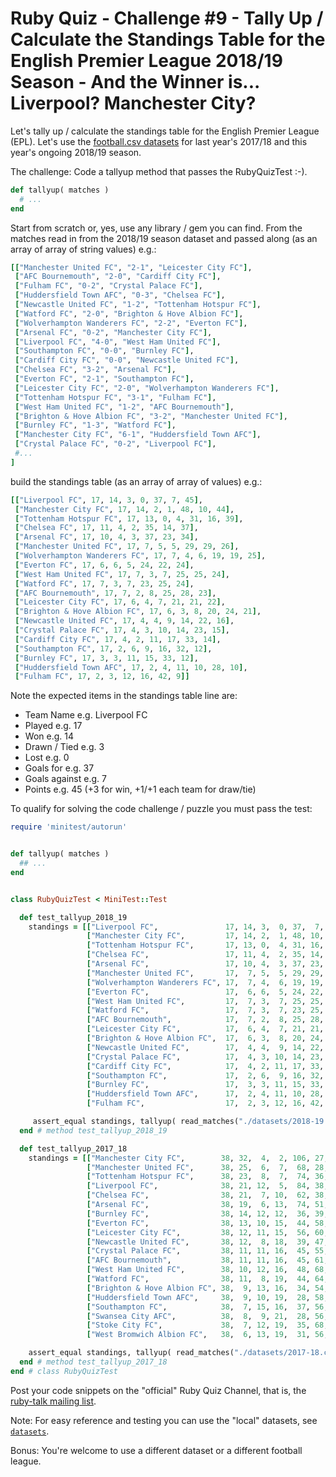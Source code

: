 # Ruby Quiz - Challenge #9 - Tally Up / Calculate the Standings Table for the English Premier League 2018/19 Season - And the Winner is... Liverpool? Manchester City?


Let's tally up / calculate the standings table for the English Premier League (EPL). Let's use the [football.csv datasets](https://github.com/footballcsv)
for last year's 2017/18 and this year's ongoing 2018/19 season.


The challenge: Code a tallyup method that passes the RubyQuizTest :-).

``` ruby
def tallyup( matches )
  # ...
end
```

Start from scratch or, yes, use any library / gem you can find.
From the matches read in from the 2018/19 season dataset and passed along (as an array of array of string values)
e.g.:

``` ruby
[["Manchester United FC", "2-1", "Leicester City FC"],
 ["AFC Bournemouth", "2-0", "Cardiff City FC"],
 ["Fulham FC", "0-2", "Crystal Palace FC"],
 ["Huddersfield Town AFC", "0-3", "Chelsea FC"],
 ["Newcastle United FC", "1-2", "Tottenham Hotspur FC"],
 ["Watford FC", "2-0", "Brighton & Hove Albion FC"],
 ["Wolverhampton Wanderers FC", "2-2", "Everton FC"],
 ["Arsenal FC", "0-2", "Manchester City FC"],
 ["Liverpool FC", "4-0", "West Ham United FC"],
 ["Southampton FC", "0-0", "Burnley FC"],
 ["Cardiff City FC", "0-0", "Newcastle United FC"],
 ["Chelsea FC", "3-2", "Arsenal FC"],
 ["Everton FC", "2-1", "Southampton FC"],
 ["Leicester City FC", "2-0", "Wolverhampton Wanderers FC"],
 ["Tottenham Hotspur FC", "3-1", "Fulham FC"],
 ["West Ham United FC", "1-2", "AFC Bournemouth"],
 ["Brighton & Hove Albion FC", "3-2", "Manchester United FC"],
 ["Burnley FC", "1-3", "Watford FC"],
 ["Manchester City FC", "6-1", "Huddersfield Town AFC"],
 ["Crystal Palace FC", "0-2", "Liverpool FC"],
 #...
]
```

build the standings table (as an array of array of values) e.g.:

``` ruby
[["Liverpool FC", 17, 14, 3, 0, 37, 7, 45],
 ["Manchester City FC", 17, 14, 2, 1, 48, 10, 44],
 ["Tottenham Hotspur FC", 17, 13, 0, 4, 31, 16, 39],
 ["Chelsea FC", 17, 11, 4, 2, 35, 14, 37],
 ["Arsenal FC", 17, 10, 4, 3, 37, 23, 34],
 ["Manchester United FC", 17, 7, 5, 5, 29, 29, 26],
 ["Wolverhampton Wanderers FC", 17, 7, 4, 6, 19, 19, 25],
 ["Everton FC", 17, 6, 6, 5, 24, 22, 24],
 ["West Ham United FC", 17, 7, 3, 7, 25, 25, 24],
 ["Watford FC", 17, 7, 3, 7, 23, 25, 24],
 ["AFC Bournemouth", 17, 7, 2, 8, 25, 28, 23],
 ["Leicester City FC", 17, 6, 4, 7, 21, 21, 22],
 ["Brighton & Hove Albion FC", 17, 6, 3, 8, 20, 24, 21],
 ["Newcastle United FC", 17, 4, 4, 9, 14, 22, 16],
 ["Crystal Palace FC", 17, 4, 3, 10, 14, 23, 15],
 ["Cardiff City FC", 17, 4, 2, 11, 17, 33, 14],
 ["Southampton FC", 17, 2, 6, 9, 16, 32, 12],
 ["Burnley FC", 17, 3, 3, 11, 15, 33, 12],
 ["Huddersfield Town AFC", 17, 2, 4, 11, 10, 28, 10],
 ["Fulham FC", 17, 2, 3, 12, 16, 42, 9]]
```

Note the expected items in the standings table line are:

- Team Name e.g. Liverpool FC
- Played e.g. 17
- Won e.g. 14
- Drawn / Tied e.g. 3
- Lost e.g.  0
- Goals for e.g. 37
- Goals against e.g. 7
- Points e.g. 45  (+3 for win, +1/+1 each team for draw/tie)


To qualify for solving the code challenge / puzzle you must pass the test:

``` ruby
require 'minitest/autorun'


def tallyup( matches )
  ## ...
end


class RubyQuizTest < MiniTest::Test

  def test_tallyup_2018_19
    standings = [["Liverpool FC",               17, 14, 3,  0, 37,  7, 45],
                 ["Manchester City FC",         17, 14, 2,  1, 48, 10, 44],
                 ["Tottenham Hotspur FC",       17, 13, 0,  4, 31, 16, 39],
                 ["Chelsea FC",                 17, 11, 4,  2, 35, 14, 37],
                 ["Arsenal FC",                 17, 10, 4,  3, 37, 23, 34],
                 ["Manchester United FC",       17,  7, 5,  5, 29, 29, 26],
                 ["Wolverhampton Wanderers FC", 17,  7, 4,  6, 19, 19, 25],
                 ["Everton FC",                 17,  6, 6,  5, 24, 22, 24],
                 ["West Ham United FC",         17,  7, 3,  7, 25, 25, 24],
                 ["Watford FC",                 17,  7, 3,  7, 23, 25, 24],
                 ["AFC Bournemouth",            17,  7, 2,  8, 25, 28, 23],
                 ["Leicester City FC",          17,  6, 4,  7, 21, 21, 22],
                 ["Brighton & Hove Albion FC",  17,  6, 3,  8, 20, 24, 21],
                 ["Newcastle United FC",        17,  4, 4,  9, 14, 22, 16],
                 ["Crystal Palace FC",          17,  4, 3, 10, 14, 23, 15],
                 ["Cardiff City FC",            17,  4, 2, 11, 17, 33, 14],
                 ["Southampton FC",             17,  2, 6,  9, 16, 32, 12],
                 ["Burnley FC",                 17,  3, 3, 11, 15, 33, 12],
                 ["Huddersfield Town AFC",      17,  2, 4, 11, 10, 28, 10],
                 ["Fulham FC",                  17,  2, 3, 12, 16, 42,  9]]

     assert_equal standings, tallyup( read_matches("./datasets/2018-19.csv"))
  end # method test_tallyup_2018_19

  def test_tallyup_2017_18
    standings = [["Manchester City FC",        38, 32,  4,  2, 106, 27, 100],
                 ["Manchester United FC",      38, 25,  6,  7,  68, 28,  81],
                 ["Tottenham Hotspur FC",      38, 23,  8,  7,  74, 36,  77],
                 ["Liverpool FC",              38, 21, 12,  5,  84, 38,  75],
                 ["Chelsea FC",                38, 21,  7, 10,  62, 38,  70],
                 ["Arsenal FC",                38, 19,  6, 13,  74, 51,  63],
                 ["Burnley FC",                38, 14, 12, 12,  36, 39,  54],
                 ["Everton FC",                38, 13, 10, 15,  44, 58,  49],
                 ["Leicester City FC",         38, 12, 11, 15,  56, 60,  47],
                 ["Newcastle United FC",       38, 12,  8, 18,  39, 47,  44],
                 ["Crystal Palace FC",         38, 11, 11, 16,  45, 55,  44],
                 ["AFC Bournemouth",           38, 11, 11, 16,  45, 61,  44],
                 ["West Ham United FC",        38, 10, 12, 16,  48, 68,  42],
                 ["Watford FC",                38, 11,  8, 19,  44, 64,  41],
                 ["Brighton & Hove Albion FC", 38,  9, 13, 16,  34, 54,  40],
                 ["Huddersfield Town AFC",     38,  9, 10, 19,  28, 58,  37],
                 ["Southampton FC",            38,  7, 15, 16,  37, 56,  36],
                 ["Swansea City AFC",          38,  8,  9, 21,  28, 56,  33],
                 ["Stoke City FC",             38,  7, 12, 19,  35, 68,  33],
                 ["West Bromwich Albion FC",   38,  6, 13, 19,  31, 56,  31]]

    assert_equal standings, tallyup( read_matches("./datasets/2017-18.csv" ))
  end # method test_tallyup_2017_18
end # class RubyQuizTest
```

Post your code snippets on the "official" Ruby Quiz Channel,
that is, the [ruby-talk mailing list](https://rubytalk.org).

Note: For easy reference and testing you can use the "local"
datasets, see [`datasets`](datasets).

Bonus: You're welcome to use a different dataset
or a different football league.
